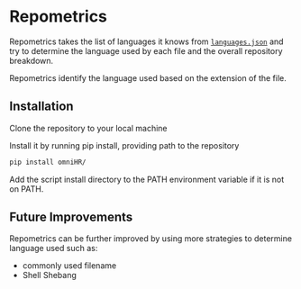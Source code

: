 # Repometrics

Repometrics takes the list of languages it knows from [`languages.json`](/src/repometrics/data/languages.json) and try to determine the language used by each file and the overall repository breakdown.

Repometrics identify the language used based on the extension of the file.

## Installation
Clone the repository to your local machine

Install it by running pip install, providing path to the repository
```bash
pip install omniHR/
```  

Add the script install directory to the PATH environment variable if it is not on PATH.

## Future Improvements

Repometrics can be further improved by using more strategies to determine language used such as:
- commonly used filename
- Shell Shebang